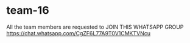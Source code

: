 # team-16
All the team members are requested to JOIN THIS WHATSAPP GROUP https://chat.whatsapp.com/CgZF6L77A9T0V1CMKTVNcu
